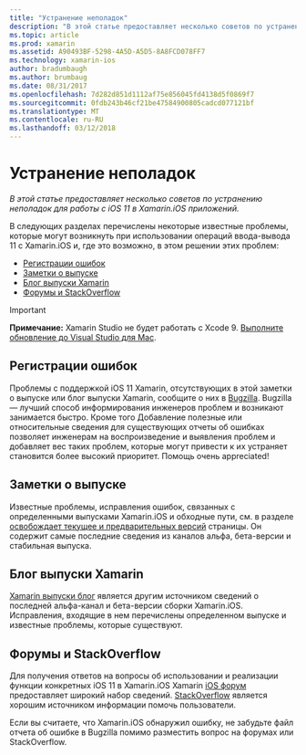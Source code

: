 ```yaml
---
title: "Устранение неполадок"
description: "В этой статье предоставляет несколько советов по устранению неполадок для работы с iOS 11 в Xamarin.iOS приложений."
ms.topic: article
ms.prod: xamarin
ms.assetid: A90493BF-5298-4A5D-A5D5-8A8FCD078FF7
ms.technology: xamarin-ios
author: bradumbaugh
ms.author: brumbaug
ms.date: 08/31/2017
ms.openlocfilehash: 7d282d851d1112af75e856045fd4138d5f0869f7
ms.sourcegitcommit: 0fdb243b46cf21be47584900805cadcd077121bf
ms.translationtype: MT
ms.contentlocale: ru-RU
ms.lasthandoff: 03/12/2018
---
```

# <a name="troubleshooting"></a>Устранение неполадок

_В этой статье предоставляет несколько советов по устранению неполадок для работы с iOS 11 в Xamarin.iOS приложений._

В следующих разделах перечислены некоторые известные проблемы, которые могут возникнуть при использовании операций ввода-вывода 11 с Xamarin.iOS и, где это возможно, в этом решении этих проблем:

- [Регистрации ошибок](#Reporting-Bugs)
- [Заметки о выпуске](#Release-Notes)
- [Блог выпуски Xamarin](#Xamarin-Releases-Blog)
- [Форумы и StackOverflow](#Forums-and-StackOverflow)

> [!IMPORTANT]
> **Примечание:** Xamarin Studio не будет работать с Xcode 9.
> [Выполните обновление до Visual Studio для Mac](https://www.visualstudio.com/vs/).

<a name="Reporting-Bugs" />

## <a name="reporting-bugs"></a>Регистрации ошибок

Проблемы с поддержкой iOS 11 Xamarin, отсутствующих в этой заметки о выпуске или блог выпуски Xamarin, сообщите о них в [Bugzilla](https://bugzilla.xamarin.com/enter_bug.cgi?product=iOS). Bugzilla — лучший способ информирования инженеров проблем и возникают занимается быстро. Кроме того Добавление полезные или относительные сведения для существующих отчеты об ошибках позволяет инженерам на воспроизведение и выявления проблем и добавляет вес таких проблем, которые могут привести к их устраняет становится более высокий приоритет. Помощь очень appreciated!

<a name="Release-Notes" />

## <a name="release-notes"></a>Заметки о выпуске

Известные проблемы, исправления ошибок, связанных с определенными выпусками Xamarin.iOS и обходные пути, см. в разделе [освобождает текущее и предварительных версий](https://developer.xamarin.com/releases/current/) страницы. Он содержит самые последние сведения из каналов альфа, бета-версии и стабильная выпуска.

<a name="Xamarin-Releases-Blog" />

## <a name="xamarin-releases-blog"></a>Блог выпуски Xamarin

[Xamarin выпуски блог](https://releases.xamarin.com/) является другим источником сведений о последней альфа-канал и бета-версии сборки Xamarin.iOS. Исправления, входящие в нем перечислены определенном выпуске и известные проблемы, которые существуют.

<a name="Forums-and-StackOverflow" />

## <a name="forums-and-stackoverflow"></a>Форумы и StackOverflow

Для получения ответов на вопросы об использовании и реализации функции конкретных iOS 11 в Xamarin.iOS Xamarin [iOS форум](http://forums.xamarin.com/categories/ios) предоставляет широкий набор сведений. [StackOverflow](http://stackoverflow.com/search?tab=newest&q=xamarin) является хорошим источником информации помочь пользователи.

Если вы считаете, что Xamarin.iOS обнаружил ошибку, не забудьте файл отчета об ошибке в Bugzilla помимо разместить вопрос на форумах или StackOverflow.
